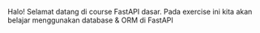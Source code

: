 Halo! Selamat datang di course FastAPI dasar. Pada exercise ini kita akan belajar menggunakan database & ORM di FastAPI

